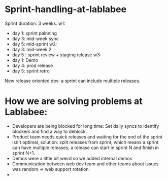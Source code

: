 # Sprint-handling-at-lablabee
Sprint duration: 3 weeks.
w1: 
- day 1: sprint palnning
- day 3: mid-week sync
- day 5: mid-sprint
w2:
- day 3: mid-week 2
- day 5 : sprint review + staging release
w3:
- day 1: Demo
- day 4: prod release
- day 5: sprint retro

New release oriented dev: a sprint can include multiple releases.


# How we are solving problems at Lablabee:
- Developers are being blocked for long time: Set daily syncs to identify blockers and find a way to deblock.
- Product team needs quick releases and waiting for the end of the sprint isn't optimal, solution: split releases from sprint, which means a sprint can have multiple releases, a release can start in sprint N and finish in sprint N+1.
- Demos were a little bit weird so we added internal demos
- Communication between web dev team and other teams about issues was random => web support rotation.
- 
